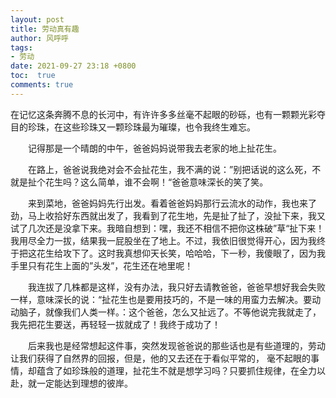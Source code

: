 ```yaml
---
layout: post
title: 劳动真有趣
author: 风呼呼
tags:
- 劳动
date: 2021-09-27 23:18 +0800
toc:  true
comments: true
---
```


   在记忆这条奔腾不息的长河中，有许许多多丝毫不起眼的砂砾，也有一颗颗光彩夺目的珍珠，在这些珍珠又一颗珍珠最为璀璨，也令我终生难忘。

　　记得那是一个晴朗的中午，爸爸妈妈说带我去老家的地上扯花生。

　　在路上，爸爸说我绝对会不会扯花生，我不满的说：”别把话说的这么死，不就是扯个花生吗？这么简单，谁不会啊！“爸爸意味深长的笑了笑。

　　来到菜地，爸爸妈妈先行出发。看着爸爸妈妈那行云流水的动作，我也来了劲，马上收拾好东西就出发了，我看到了花生地，先是扯了扯了，没扯下来，我又试了几次还是没拿下来。我暗自想到：嘿，我还不相信不把你这株破”草“扯下来！我用尽全力一拔，结果我一屁股坐在了地上。不过，我依旧很觉得开心，因为我终于把这花生给攻下了。这时我真想仰天长笑，哈哈哈，下一秒，我傻眼了，因为我手里只有花生上面的”头发”，花生还在地里呢！

　　我连拔了几株都是这样，没有办法，我只好去请教爸爸，爸爸早想好我会失败一样，意味深长的说：“扯花生也是要用技巧的，不是一味的用蛮力去解决。要动动脑子，就像我们人类一样。：这个爸爸，怎么又扯远了。不等他说完我就走了，我先把花生要送，再轻轻一拔就成了！我终于成功了！

　　后来我也是经常想起这件事，突然发现爸爸说的那些话也是有些道理的，劳动让我们获得了自然界的回报，但是，他的又去还在于看似平常的， 毫不起眼的事情，却蕴含了如珍珠般的道理，扯花生不就是想学习吗？只要抓住规律，在全力以赴，就一定能达到理想的彼岸。